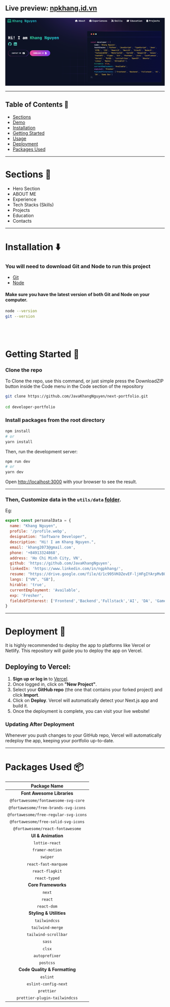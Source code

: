 ## Live preview: [npkhang.id.vn](https://npkhang.id.vn/)

![](./public/screen.png)

---

## Table of Contents :scroll:

- [Sections](#sections-bookmark)
- [Demo](#demo-movie_camera)
- [Installation](#installation-arrow_down)
- [Getting Started](#getting-started-dart)
- [Usage](#usage-joystick)
- [Deployment](#deployment-rocket)
- [Packages Used](#packages-used-package)

---

# Sections :bookmark:

- Hero Section
- ABOUT ME
- Experience
- Tech Stacks (Skills)
- Projects
- Education
- Contacts

---

# Installation :arrow_down:

### You will need to download Git and Node to run this project

- [Git](https://git-scm.com/downloads)
- [Node](https://nodejs.org/en/download/)

#### Make sure you have the latest version of both Git and Node on your computer.

```bash
node --version
git --version
```

## <br />

# Getting Started :dart:

### Clone the repo

To Clone the repo, use this command, or just simple press the DownloadZIP button inside the Code menu in the Code section of the repository

```bash
git clone https://github.com/JavaKhangNguyen/next-portfolio.git

cd developer-portfolio
```

### Install packages from the root directory

```bash
npm install
# or
yarn install
```

Then, run the development server:

```bash
npm run dev
# or
yarn dev
```

Open [http://localhost:3000](http://localhost:3000) with your browser to see the result.

---
### Then, Customize data in the `utils/data` [folder](https://github.com/said7388/developer-portfolio/tree/main/utils/data).

Eg:

```javascript
export const personalData = {
  name: "Khang Nguyen",
  profile: '/profile.webp',
  designation: "Software Developer",
  description: "Hi! I am Khang Nguyen.",
  email: 'khang2073@gmail.com',
  phone: '+84913324868',
  address: 'Ho Chi Minh City, VN',
  github: 'https://github.com/JavaKhangNguyen',
  linkedIn: 'https://www.linkedin.com/in/ngpkhang/',
  resume: "https://drive.google.com/file/d/1c995VKOZevEF-ljHFgIYArpMvBQel7H2/view?usp=drive_link",
  langs: ["VN", "GB"],
  hirable: 'true',
  currentEmployment: 'Available',
  exp: 'Fresher',
  fieldsOfInterest: ['Frontend','Backend','Fullstack','AI', 'DA', 'Game Dev']
}
```
---

# Deployment :rocket:

It is highly recommended to deploy the app to platforms like Vercel or Netlify. This repository will guide you to deploy the app on Vercel.

## Deploying to Vercel:

1. **Sign up or log in** to [Vercel](https://vercel.com/).
2. Once logged in, click on **"New Project"**.
3. Select your **GitHub repo** (the one that contains your forked project) and click **Import**.
4. Click on **Deploy**. Vercel will automatically detect your Next.js app and build it.
5. Once the deployment is complete, you can visit your live website!

### Updating After Deployment
Whenever you push changes to your GitHub repo, Vercel will automatically redeploy the app, keeping your portfolio up-to-date.

---


# Packages Used :package:

|             Package Name             |
| :---------------------------------: |
| **Font Awesome Libraries** |
| `@fortawesome/fontawesome-svg-core` |
| `@fortawesome/free-brands-svg-icons` |
| `@fortawesome/free-regular-svg-icons` |
| `@fortawesome/free-solid-svg-icons` |
| `@fortawesome/react-fontawesome` |
| **UI & Animation** |
| `lottie-react` |
| `framer-motion` |
| `swiper` |
| `react-fast-marquee` |
| `react-flagkit` |
| `react-typed` |
| **Core Frameworks** |
| `next` |
| `react` |
| `react-dom` |
| **Styling & Utilities** |
| `tailwindcss` |
| `tailwind-merge` |
| `tailwind-scrollbar` |
| `sass` |
| `clsx` |
| `autoprefixer` |
| `postcss` |
| **Code Quality & Formatting** |
| `eslint` |
| `eslint-config-next` |
| `prettier` |
| `prettier-plugin-tailwindcss` |
